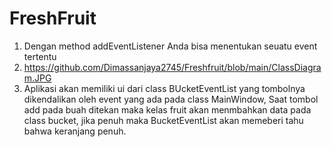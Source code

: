 # FreshFruit
1. Dengan method addEventListener Anda bisa menentukan seuatu event tertentu
2. https://github.com/Dimassanjaya2745/Freshfruit/blob/main/ClassDiagram.JPG
3. Aplikasi akan memiliki ui dari class BUcketEventList yang tombolnya dikendalikan oleh event yang ada pada class MainWindow, Saat tombol add pada buah ditekan maka kelas fruit akan menmbahkan data pada class bucket, jika penuh maka BucketEventList akan memeberi tahu bahwa keranjang penuh.
